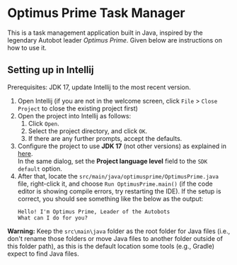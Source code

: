 # Optimus Prime Task Manager

This is a task management application built in Java, inspired by the legendary Autobot leader _Optimus Prime_. Given below are instructions on how to use it.

## Setting up in Intellij

Prerequisites: JDK 17, update Intellij to the most recent version.

1. Open Intellij (if you are not in the welcome screen, click `File` > `Close Project` to close the existing project first)
1. Open the project into Intellij as follows:
   1. Click `Open`.
   1. Select the project directory, and click `OK`.
   1. If there are any further prompts, accept the defaults.
1. Configure the project to use **JDK 17** (not other versions) as explained in [here](https://www.jetbrains.com/help/idea/sdk.html#set-up-jdk).<br>
   In the same dialog, set the **Project language level** field to the `SDK default` option.
1. After that, locate the `src/main/java/optimusprime/OptimusPrime.java` file, right-click it, and choose `Run OptimusPrime.main()` (if the code editor is showing compile errors, try restarting the IDE). If the setup is correct, you should see something like the below as the output:
   ```
   Hello! I'm Optimus Prime, Leader of the Autobots
   What can I do for you?
   ```

**Warning:** Keep the `src\main\java` folder as the root folder for Java files (i.e., don't rename those folders or move Java files to another folder outside of this folder path), as this is the default location some tools (e.g., Gradle) expect to find Java files.
